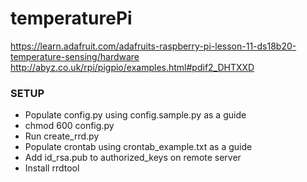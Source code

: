 # temperaturePi

https://learn.adafruit.com/adafruits-raspberry-pi-lesson-11-ds18b20-temperature-sensing/hardware
http://abyz.co.uk/rpi/pigpio/examples.html#pdif2_DHTXXD

### SETUP
- Populate config.py using config.sample.py as a guide
- chmod 600 config.py
- Run create_rrd.py
- Populate crontab using crontab_example.txt as a guide
- Add id_rsa.pub to authorized_keys on remote server
- Install rrdtool
